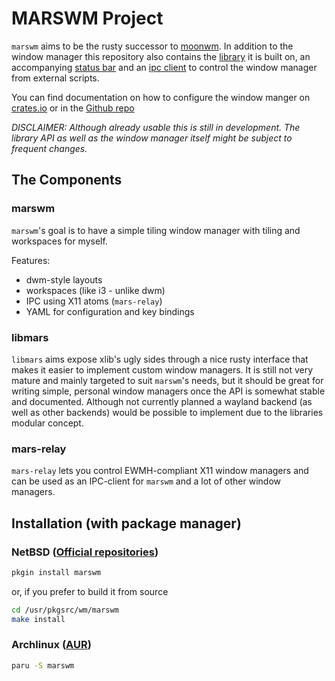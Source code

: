 # MARSWM Project
`marswm` aims to be the rusty successor to [moonwm](https://github.com/jzbor/moonwm).
In addition to the window manager this repository also contains the [library](./libmars) it is built on, an accompanying [status bar](./marsbar) and an [ipc client](./mars-relay) to control the window manager from external scripts.

You can find documentation on how to configure the window manger on [crates.io](https://docs.rs/crate/marswm) or in the [Github repo](https://github.com/jzbor/marswm/tree/master/marswm/README.md)

*DISCLAIMER: Although already usable this is still in development. The library API as well as the window manager itself might be subject to frequent changes.*

## The Components

### marswm

`marswm`'s goal is to have a simple tiling window manager with tiling and workspaces for myself.

Features:
* dwm-style layouts
* workspaces (like i3 - unlike dwm)
* IPC using X11 atoms (`mars-relay`)
* YAML for configuration and key bindings

### libmars

`libmars` aims expose xlib's ugly sides through a nice rusty interface that makes it easier to implement custom window managers.
It is still not very mature and mainly targeted to suit `marswm`'s needs, but it should be great for writing simple, personal window managers once the API is somewhat stable and documented.
Although not currently planned a wayland backend (as well as other backends) would be possible to implement due to the libraries modular concept.

### mars-relay

`mars-relay` lets you control EWMH-compliant X11 window managers and can be used as an IPC-client for `marswm` and a lot of other window managers.

## Installation (with package manager)

### NetBSD ([Official repositories])

```sh
pkgin install marswm
```

or, if you prefer to build it from source

```sh
cd /usr/pkgsrc/wm/marswm
make install
```

### Archlinux ([AUR])

```sh
paru -S marswm
```

[Official repositories]: https://pkgsrc.se/wm/marswm/
[AUR]: https://aur.archlinux.org/packages/marswm-git
